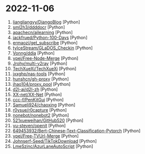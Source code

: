 # 2022-11-06

1. [liangliangyy/DjangoBlog](https://github.com/liangliangyy/DjangoBlog "🍺基于Django的博客系统") [Python]
2. [sml2h3/ddddocr](https://github.com/sml2h3/ddddocr "带带弟弟 通用验证码识别OCR pypi版") [Python]
3. [apachecn/ailearning](https://github.com/apachecn/ailearning "AiLearning：数据分析+机器学习实战+线性代数+PyTorch+NLTK+TF2") [Python]
4. [jackfrued/Python-100-Days](https://github.com/jackfrued/Python-100-Days "Python - 100天从新手到大师") [Python]
5. [ermaozi/get_subscribe](https://github.com/ermaozi/get_subscribe "✈️ 免费机场 / 免费VPN -> 自动获取免 clash/v2ray/trojan/sr/ssr 订阅链接，间隔12小时持续更新 | 科学上网 | 翻墙") [Python]
6. [tyIceStream/GLaDOS_Checkin](https://github.com/tyIceStream/GLaDOS_Checkin "GLaDOS automatic check-in bypassing CloudFlare using github action") [Python]
7. [Vonng/ddia](https://github.com/Vonng/ddia "《Designing Data-Intensive Application》DDIA中文翻译") [Python]
8. [vpei/Free-Node-Merge](https://github.com/vpei/Free-Node-Merge "自动合并 ss ssr trojan vmess vless 等免费节点链接，科学上网，定阅免费机场。有资源网址，请加Telegram群：opmhth") [Python]
9. [Jrohy/multi-v2ray](https://github.com/Jrohy/multi-v2ray "v2ray/xray多用户管理部署程序") [Python]
10. [TechXueXi/TechXueXi](https://github.com/TechXueXi/TechXueXi "强国通 科技强国 学习强国 xuexiqiangguo 全网最好用开源网页学习强国助手：TechXueXi （懒人刷分工具 自动学习）技术强国，支持答题，支持 docker 45分/天") [Python]
11. [jxxghp/nas-tools](https://github.com/jxxghp/nas-tools "NAS媒体库资源归集、整理自动化工具") [Python]
12. [hunshcn/gh-proxy](https://github.com/hunshcn/gh-proxy "github release、archive以及项目文件的加速项目") [Python]
13. [jhao104/proxy_pool](https://github.com/jhao104/proxy_pool "Python爬虫代理IP池(proxy pool)") [Python]
14. [d2l-ai/d2l-zh](https://github.com/d2l-ai/d2l-zh "《动手学深度学习》：面向中文读者、能运行、可讨论。中英文版被60个国家的400所大学用于教学。") [Python]
15. [XX-net/XX-Net](https://github.com/XX-net/XX-Net "A proxy tool to bypass GFW.") [Python]
16. [ccc-f/PenKitGui](https://github.com/ccc-f/PenKitGui "渗透测试武器库") [Python]
17. [Samueli924/chaoxing](https://github.com/Samueli924/chaoxing "超星学习通/超星尔雅/泛雅超星全自动无人值守完成任务点") [Python]
18. [r0ysue/r0capture](https://github.com/r0ysue/r0capture "安卓应用层抓包通杀脚本") [Python]
19. [nonebot/nonebot2](https://github.com/nonebot/nonebot2 "跨平台 Python 异步聊天机器人框架 / Asynchronous multi-platform chatbot framework written in Python") [Python]
20. [521xueweihan/GitHub520](https://github.com/521xueweihan/GitHub520 "😘 让你“爱”上 GitHub，解决访问时图裂、加载慢的问题。（无需安装）") [Python]
21. [yu-steven/openit](https://github.com/yu-steven/openit "致力于打造免费无感的翻墙环境") [Python]
22. [649453932/Bert-Chinese-Text-Classification-Pytorch](https://github.com/649453932/Bert-Chinese-Text-Classification-Pytorch "使用Bert，ERNIE，进行中文文本分类") [Python]
23. [vpei/Free-TVUrl-Merge](https://github.com/vpei/Free-TVUrl-Merge "免费TvBox影视站聚合，测试不能用链接。TVBox、Pluto Player、猫影视TV等影视播放软件通用接口都可使用。Pluto兼容性最强。") [Python]
24. [Johnserf-Seed/TikTokDownload](https://github.com/Johnserf-Seed/TikTokDownload "抖音去水印批量下载用户主页作品、喜欢、图文、音频") [Python]
25. [LmeSzinc/AzurLaneAutoScript](https://github.com/LmeSzinc/AzurLaneAutoScript "Azur Lane bot (CN/EN/JP/TW) 碧蓝航线脚本 | 无缝委托科研，全自动大世界") [Python]
